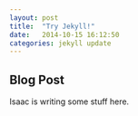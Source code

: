 ```yaml
---
layout: post
title:  "Try Jekyll!"
date:   2014-10-15 16:12:50
categories: jekyll update
---
```

## Blog Post

Isaac is writing some stuff here.
